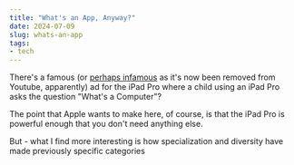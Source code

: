 ```yaml
---
title: "What's an App, Anyway?"
date: 2024-07-09
slug: whats-an-app
tags:
- tech
---
```

There's a famous (or [perhaps infamous](https://www.businessinsider.com/apple-whats-a-computer-ad-sparks-anger-2018-1) as it's now been removed from Youtube, apparently) ad for the iPad Pro where a child using an iPad Pro asks the question "What's a Computer"?

The point that Apple wants to make here, of course, is that the iPad Pro is powerful enough that you don't need anything else. 

But - what I find more interesting is how specialization and diversity have made previously specific categories